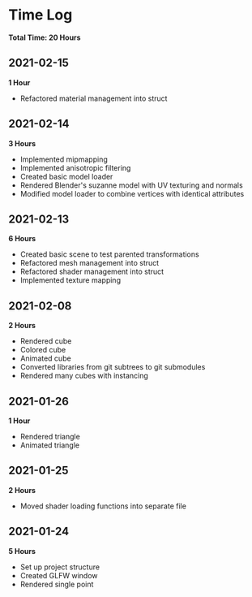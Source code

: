 # Time Log
**Total Time: 20 Hours**

## 2021-02-15
**1 Hour**
- Refactored material management into struct

## 2021-02-14
**3 Hours**
- Implemented mipmapping
- Implemented anisotropic filtering
- Created basic model loader
- Rendered Blender's suzanne model with UV texturing and normals
- Modified model loader to combine vertices with identical attributes

## 2021-02-13
**6 Hours**
- Created basic scene to test parented transformations
- Refactored mesh management into struct
- Refactored shader management into struct
- Implemented texture mapping

## 2021-02-08
**2 Hours**
- Rendered cube
- Colored cube
- Animated cube
- Converted libraries from git subtrees to git submodules
- Rendered many cubes with instancing

## 2021-01-26
**1 Hour**
- Rendered triangle
- Animated triangle

## 2021-01-25
**2 Hours**
- Moved shader loading functions into separate file

## 2021-01-24
**5 Hours**
- Set up project structure
- Created GLFW window
- Rendered single point